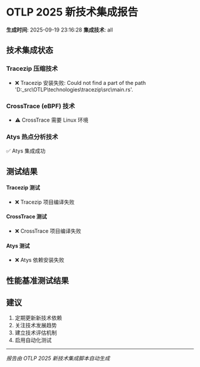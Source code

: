 ﻿# OTLP 2025 新技术集成报告

**生成时间**: 2025-09-19 23:16:28
**集成技术**: all

## 技术集成状态

### Tracezip 压缩技术
- ❌ Tracezip 安装失败: Could not find a part of the path 'D:\_src\OTLP\technologies\tracezip\src\main.rs'.

### CrossTrace (eBPF) 技术
- ⚠️ CrossTrace 需要 Linux 环境

### Atys 热点分析技术
✅ Atys 集成成功

## 测试结果
#### Tracezip 测试
- ❌ Tracezip 项目编译失败

#### CrossTrace 测试
- ❌ CrossTrace 项目编译失败

#### Atys 测试
- ❌ Atys 依赖安装失败

## 性能基准测试结果
## 建议

1. 定期更新新技术依赖
2. 关注技术发展趋势
3. 建立技术评估机制
4. 启用自动化测试

---
*报告由 OTLP 2025 新技术集成脚本自动生成*
